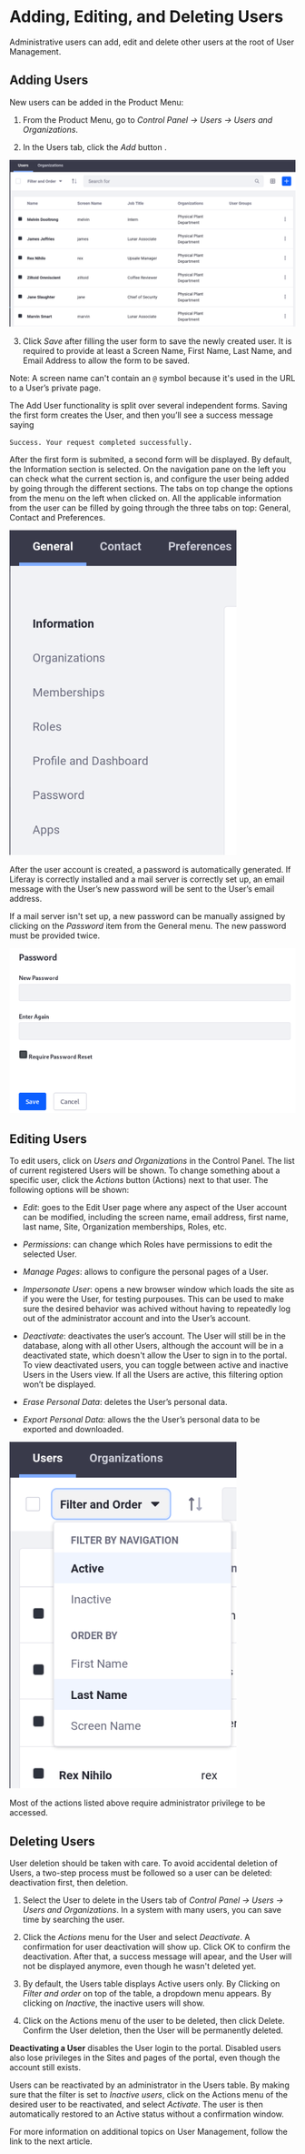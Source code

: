 # Adding, Editing, and Deleting Users

Administrative users can add, edit and delete other users at the root of User Management.

## Adding Users

New users can be added in the Product Menu:

1. From the Product Menu, go to _Control Panel → Users → Users and Organizations_.

2. In the Users tab, click the _Add_ button .

![Figure 1: Add Users from the Users and Organizations section of the Control Panel.](./img/1-user-add-edit-delete.png "Users and Organizations section")

3. Click _Save_ after filling the user form to save the newly created user. It is required to provide at least a Screen Name, First Name, Last Name, and Email Address to allow the form to be saved. 

 Note: A screen name can't contain an ```@``` symbol because it's used in the URL to a User’s private page. 
 
 The Add User functionality is split over several independent forms. Saving the first form creates the User, and then you’ll see a success message saying 

	Success. Your request completed successfully.

After the first form is submited, a second form will be displayed. By default, the Information section is selected. On the navigation pane on the left you can check what the current section is, and configure the user being added by going through the different sections. The tabs on top change the options from the menu on the left when clicked on. All the applicable information from the user can be filled by going through the three tabs on top: General, Contact and Preferences.

![Figure 2: Enter at least a screen name, email address, and first name to create a new user account. You'll then be taken to the Information form and can continue configuring the user.](./img/2-user-add-edit-delete.png "Form sections")

After the user account is created, a password is automatically generated. If Liferay is correctly installed and a mail server is correctly set up, an email message with the User’s new password will be sent to the User’s email address.

If a mail server isn't set up, a new password can be manually assigned by clicking on the _Password_ item from the General menu. The new password must be provided twice.

![Figure 3: Enter the password twice to manually set the password for a user. Select whether to require the user to reset their password by the first time they sign in to the portal. The current Password Policy being used must be configured to allow this feature.](./img/3-user-add-edit-delete.png "Set a Password")

## Editing Users

To edit users, click on _Users and Organizations_ in the Control Panel. The list of current registered Users will be shown. To change something about a specific user, click the _Actions_ button (Actions) next to that user. The following options will be shown:

* _Edit_: goes to the Edit User page where any aspect of the User account can be modified, including the screen name, email address, first name, last name, Site, Organization memberships, Roles, etc.

* _Permissions_: can change which Roles have permissions to edit the selected User.

* _Manage Pages_: allows to configure the personal pages of a User.

* _Impersonate User_: opens a new browser window which loads the site as if you were the User, for testing purpouses. This can be used to make sure the desired behavior was achived without having to repeatedly log out of the administrator account and into the User’s account.

* _Deactivate_: deactivates the user’s account. The User will still be in the database, along with all other Users, although the account will be in a deactivated state, which doesn't allow the User to sign in to the portal. To view deactivated users, you can toggle between active and inactive Users in the Users view. If all the Users are active, this filtering option won’t be displayed.

* _Erase Personal Data_: deletes the User’s personal data.

* _Export Personal Data_: allows the the User’s personal data to be exported and downloaded.

![Figure 4: You can choose whether to view active or inactive (deactivated) portal users in the users list found at *Product Menu* → *Control Panel* → *Users* → *Users and Organizations*.](./img/4-user-add-edit-delete.png "Filter")

Most of the actions listed above require administrator privilege to be accessed.

## Deleting Users

User deletion should be taken with care. To avoid accidental deletion of Users, a two-step process must be followed so a user can be deleted: deactivation first, then deletion.

1. Select the User to delete in the Users tab of _Control Panel → Users → Users and Organizations_. In a system with many users, you can save time by searching the user.

2. Click the _Actions_ menu for the User and select _Deactivate_. A confirmation for user deactivation will show up. Click OK to confirm the deactivation. 
After that, a success message will apear, and the User will not be displayed anymore, even though he wasn't deleted yet.

3. By default, the Users table displays Active users only. By Clicking on _Filter and order_ on top of the table, a dropdown menu appears. By clicking on _Inactive_, the inactive users will show.

4. Click on the Actions menu of the user to be deleted, then click Delete. Confirm the User deletion, then the User will be permanently deleted.

**Deactivating a User** disables the User login to the portal. Disabled users also lose privileges in the Sites and pages of the portal, even though the account still exists.

Users can be reactivated by an administrator in the Users table. By making sure that the filter is set to _Inactive users_, click on the Actions menu of the desired user to be reactivated, and select _Activate_. The user is then automatically restored to an Active status without a confirmation window.

For more information on additional topics on User Management, follow the link to the next article.


